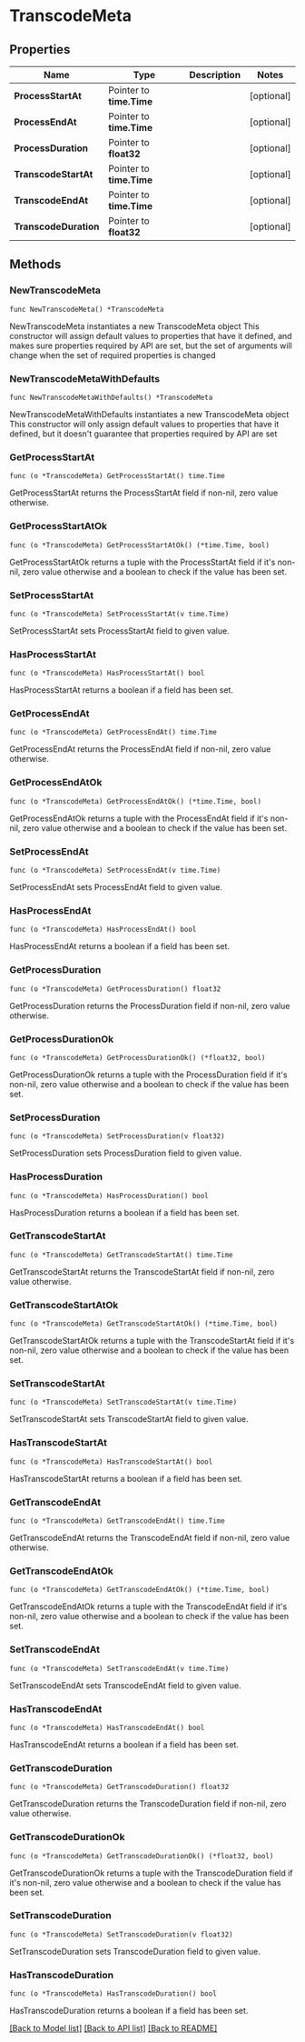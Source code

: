 # TranscodeMeta

## Properties

Name | Type | Description | Notes
------------ | ------------- | ------------- | -------------
**ProcessStartAt** | Pointer to **time.Time** |  | [optional] 
**ProcessEndAt** | Pointer to **time.Time** |  | [optional] 
**ProcessDuration** | Pointer to **float32** |  | [optional] 
**TranscodeStartAt** | Pointer to **time.Time** |  | [optional] 
**TranscodeEndAt** | Pointer to **time.Time** |  | [optional] 
**TranscodeDuration** | Pointer to **float32** |  | [optional] 

## Methods

### NewTranscodeMeta

`func NewTranscodeMeta() *TranscodeMeta`

NewTranscodeMeta instantiates a new TranscodeMeta object
This constructor will assign default values to properties that have it defined,
and makes sure properties required by API are set, but the set of arguments
will change when the set of required properties is changed

### NewTranscodeMetaWithDefaults

`func NewTranscodeMetaWithDefaults() *TranscodeMeta`

NewTranscodeMetaWithDefaults instantiates a new TranscodeMeta object
This constructor will only assign default values to properties that have it defined,
but it doesn't guarantee that properties required by API are set

### GetProcessStartAt

`func (o *TranscodeMeta) GetProcessStartAt() time.Time`

GetProcessStartAt returns the ProcessStartAt field if non-nil, zero value otherwise.

### GetProcessStartAtOk

`func (o *TranscodeMeta) GetProcessStartAtOk() (*time.Time, bool)`

GetProcessStartAtOk returns a tuple with the ProcessStartAt field if it's non-nil, zero value otherwise
and a boolean to check if the value has been set.

### SetProcessStartAt

`func (o *TranscodeMeta) SetProcessStartAt(v time.Time)`

SetProcessStartAt sets ProcessStartAt field to given value.

### HasProcessStartAt

`func (o *TranscodeMeta) HasProcessStartAt() bool`

HasProcessStartAt returns a boolean if a field has been set.

### GetProcessEndAt

`func (o *TranscodeMeta) GetProcessEndAt() time.Time`

GetProcessEndAt returns the ProcessEndAt field if non-nil, zero value otherwise.

### GetProcessEndAtOk

`func (o *TranscodeMeta) GetProcessEndAtOk() (*time.Time, bool)`

GetProcessEndAtOk returns a tuple with the ProcessEndAt field if it's non-nil, zero value otherwise
and a boolean to check if the value has been set.

### SetProcessEndAt

`func (o *TranscodeMeta) SetProcessEndAt(v time.Time)`

SetProcessEndAt sets ProcessEndAt field to given value.

### HasProcessEndAt

`func (o *TranscodeMeta) HasProcessEndAt() bool`

HasProcessEndAt returns a boolean if a field has been set.

### GetProcessDuration

`func (o *TranscodeMeta) GetProcessDuration() float32`

GetProcessDuration returns the ProcessDuration field if non-nil, zero value otherwise.

### GetProcessDurationOk

`func (o *TranscodeMeta) GetProcessDurationOk() (*float32, bool)`

GetProcessDurationOk returns a tuple with the ProcessDuration field if it's non-nil, zero value otherwise
and a boolean to check if the value has been set.

### SetProcessDuration

`func (o *TranscodeMeta) SetProcessDuration(v float32)`

SetProcessDuration sets ProcessDuration field to given value.

### HasProcessDuration

`func (o *TranscodeMeta) HasProcessDuration() bool`

HasProcessDuration returns a boolean if a field has been set.

### GetTranscodeStartAt

`func (o *TranscodeMeta) GetTranscodeStartAt() time.Time`

GetTranscodeStartAt returns the TranscodeStartAt field if non-nil, zero value otherwise.

### GetTranscodeStartAtOk

`func (o *TranscodeMeta) GetTranscodeStartAtOk() (*time.Time, bool)`

GetTranscodeStartAtOk returns a tuple with the TranscodeStartAt field if it's non-nil, zero value otherwise
and a boolean to check if the value has been set.

### SetTranscodeStartAt

`func (o *TranscodeMeta) SetTranscodeStartAt(v time.Time)`

SetTranscodeStartAt sets TranscodeStartAt field to given value.

### HasTranscodeStartAt

`func (o *TranscodeMeta) HasTranscodeStartAt() bool`

HasTranscodeStartAt returns a boolean if a field has been set.

### GetTranscodeEndAt

`func (o *TranscodeMeta) GetTranscodeEndAt() time.Time`

GetTranscodeEndAt returns the TranscodeEndAt field if non-nil, zero value otherwise.

### GetTranscodeEndAtOk

`func (o *TranscodeMeta) GetTranscodeEndAtOk() (*time.Time, bool)`

GetTranscodeEndAtOk returns a tuple with the TranscodeEndAt field if it's non-nil, zero value otherwise
and a boolean to check if the value has been set.

### SetTranscodeEndAt

`func (o *TranscodeMeta) SetTranscodeEndAt(v time.Time)`

SetTranscodeEndAt sets TranscodeEndAt field to given value.

### HasTranscodeEndAt

`func (o *TranscodeMeta) HasTranscodeEndAt() bool`

HasTranscodeEndAt returns a boolean if a field has been set.

### GetTranscodeDuration

`func (o *TranscodeMeta) GetTranscodeDuration() float32`

GetTranscodeDuration returns the TranscodeDuration field if non-nil, zero value otherwise.

### GetTranscodeDurationOk

`func (o *TranscodeMeta) GetTranscodeDurationOk() (*float32, bool)`

GetTranscodeDurationOk returns a tuple with the TranscodeDuration field if it's non-nil, zero value otherwise
and a boolean to check if the value has been set.

### SetTranscodeDuration

`func (o *TranscodeMeta) SetTranscodeDuration(v float32)`

SetTranscodeDuration sets TranscodeDuration field to given value.

### HasTranscodeDuration

`func (o *TranscodeMeta) HasTranscodeDuration() bool`

HasTranscodeDuration returns a boolean if a field has been set.


[[Back to Model list]](../README.md#documentation-for-models) [[Back to API list]](../README.md#documentation-for-api-endpoints) [[Back to README]](../README.md)


